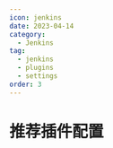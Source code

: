 ```yaml
---
icon: jenkins
date: 2023-04-14
category:
  - Jenkins
tag:
  - jenkins
  - plugins
  - settings
order: 3
---
```

# 推荐插件配置